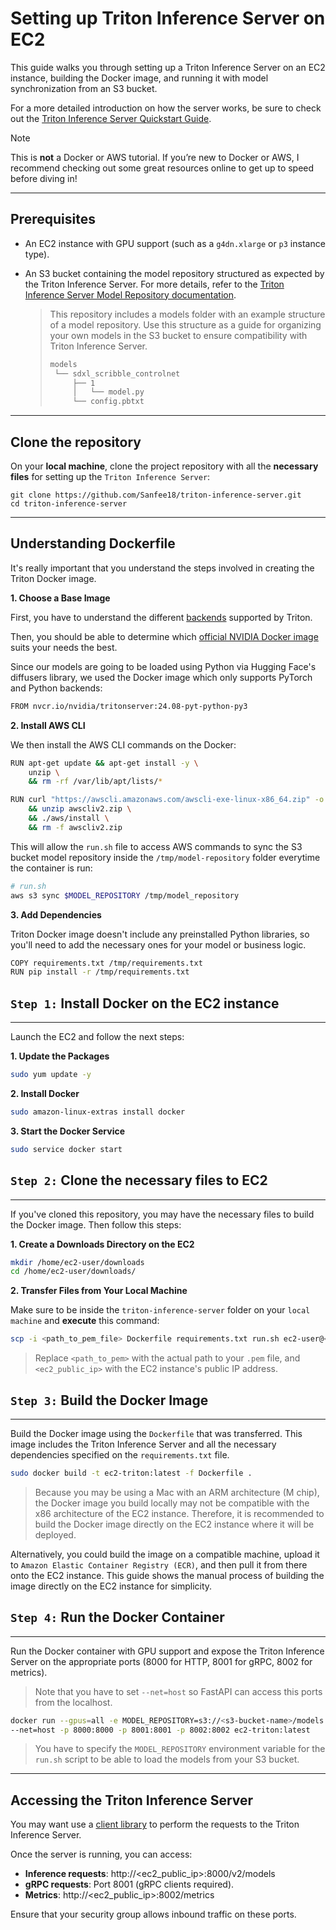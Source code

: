 # Setting up Triton Inference Server on EC2

This guide walks you through setting up a Triton Inference Server on an EC2 instance, building the Docker image, and running it with model synchronization from an S3 bucket.

For a more detailed introduction on how the server works, be sure to check out the [Triton Inference Server Quickstart Guide](https://docs.nvidia.com/deeplearning/triton-inference-server/user-guide/docs/getting_started/quickstart.html).
> [!Note]
>
> This is **not** a Docker or AWS tutorial. If you’re new to Docker or AWS, I recommend checking out some great resources online to get up to speed before diving in!

---
## Prerequisites 

<!-- TODO: Add section on how to configure the EC2 instance -->

- An EC2 instance with GPU support (such as a `g4dn.xlarge` or `p3` instance type). 
- An S3 bucket containing the model repository structured as expected by the Triton Inference Server. For more details, refer to the [Triton Inference Server Model Repository documentation](https://docs.nvidia.com/deeplearning/triton-inference-server/user-guide/docs/user_guide/model_repository.html).

  > This repository includes a models folder with an example structure of a model repository. Use this structure as a guide for organizing your own models in the S3 bucket to ensure compatibility with Triton Inference Server.
  >```bash
  >models
  >  └── sdxl_scribble_controlnet
  >      ├── 1
  >      │   └── model.py
  >      └── config.pbtxt
  >```

---
## Clone the repository 

On your **local machine**, clone the project repository with all the **necessary files** for setting up the `Triton Inference Server`: 

```bash.
git clone https://github.com/Sanfee18/triton-inference-server.git
cd triton-inference-server
```

---
## Understanding Dockerfile

It's really important that you understand the steps involved in creating the Triton Docker image.

**1. Choose a Base Image**

First, you have to understand the different [backends](https://github.com/triton-inference-server/backend) supported by Triton.

Then, you should be able to determine which [official NVIDIA Docker image](https://catalog.ngc.nvidia.com/orgs/nvidia/containers/tritonserver/tags) suits your needs the best.

Since our models are going to be loaded using Python via Hugging Face's diffusers library, we used the Docker image which only supports PyTorch and Python backends:
```bash
FROM nvcr.io/nvidia/tritonserver:24.08-pyt-python-py3
```

**2. Install AWS CLI**

We then install the AWS CLI commands on the Docker: 

```bash
RUN apt-get update && apt-get install -y \
    unzip \
    && rm -rf /var/lib/apt/lists/*

RUN curl "https://awscli.amazonaws.com/awscli-exe-linux-x86_64.zip" -o "awscliv2.zip" \
    && unzip awscliv2.zip \
    && ./aws/install \
    && rm -f awscliv2.zip
```

This will allow the `run.sh` file to access AWS commands to sync the S3 bucket model repository inside the `/tmp/model-repository` folder everytime the container is run:

```bash
# run.sh
aws s3 sync $MODEL_REPOSITORY /tmp/model_repository
```

**3. Add Dependencies**

Triton Docker image doesn't include any preinstalled Python libraries, so you'll need to add the necessary ones for your model or business logic.

```bash
COPY requirements.txt /tmp/requirements.txt
RUN pip install -r /tmp/requirements.txt
```

## `Step 1:` Install Docker on the EC2 instance
---

Launch the EC2 and follow the next steps:

**1. Update the Packages**

```bash
sudo yum update -y
```

**2. Install Docker**

```bash
sudo amazon-linux-extras install docker
```

**3. Start the Docker Service**

```bash
sudo service docker start
```

## `Step 2:` Clone the necessary files to EC2
---

If you've cloned this repository, you may have the necessary files to build the Docker image. Then follow this steps:

**1. Create a Downloads Directory on the EC2**

```bash
mkdir /home/ec2-user/downloads
cd /home/ec2-user/downloads/
```

**2. Transfer Files from Your Local Machine**

Make sure to be inside the `triton-inference-server` folder on your `local machine` and **execute** this command:
```bash
scp -i <path_to_pem_file> Dockerfile requirements.txt run.sh ec2-user@<ec2_public_ip>:/home/ec2-user/downloads
```
> Replace `<path_to_pem>` with the actual path to your `.pem` file, and `<ec2_public_ip>` with the EC2 instance's public IP address.

## `Step 3:` Build the Docker Image
---

Build the Docker image using the `Dockerfile` that was transferred. This image includes the Triton Inference Server and all the necessary dependencies specified on the `requirements.txt` file.

```bash
sudo docker build -t ec2-triton:latest -f Dockerfile .
```

> Because you may be using a Mac with an ARM architecture (M chip), the Docker image you build locally may not be compatible with the x86 architecture of the EC2 instance. Therefore, it is recommended to build the Docker image directly on the EC2 instance where it will be deployed.

Alternatively, you could build the image on a compatible machine, upload it to `Amazon Elastic Container Registry (ECR)`, and then pull it from there onto the EC2 instance. This guide shows the manual process of building the image directly on the EC2 instance for simplicity.

## `Step 4:` Run the Docker Container
---

Run the Docker container with GPU support and expose the Triton Inference Server on the appropriate ports (8000 for HTTP, 8001 for gRPC, 8002 for metrics). 

> Note that you have to set `--net=host` so FastAPI can access this ports from the localhost.

```bash
docker run --gpus=all -e MODEL_REPOSITORY=s3://<s3-bucket-name>/models \
--net=host -p 8000:8000 -p 8001:8001 -p 8002:8002 ec2-triton:latest
```
> You have to specify the `MODEL_REPOSITORY` environment variable for the `run.sh` script to be able to load the models from your S3 bucket.

---
## Accessing the Triton Inference Server

You may want use a [client library](https://docs.nvidia.com/deeplearning/triton-inference-server/user-guide/docs/client/README.html) to perform the requests to the Triton Inference Server.

Once the server is running, you can access:
- **Inference requests**: http://<ec2_public_ip>:8000/v2/models
- **gRPC requests**: Port 8001 (gRPC clients required).
- **Metrics**: http://<ec2_public_ip>:8002/metrics

Ensure that your security group allows inbound traffic on these ports.
